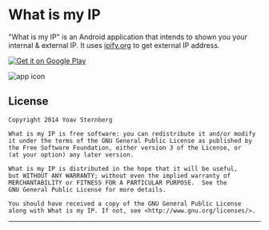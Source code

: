 # What is my IP

"What is my IP" is an Android application that intends to shown you your internal & external IP.
It uses [ipify.org](http://ipify.org) to get external IP address.

<a href="https://play.google.com/store/apps/details?id=com.yoavst.whatismyip">
  <img alt="Get it on Google Play"
       src="https://developer.android.com/images/brand/en_generic_rgb_wo_45.png" />
</a>

![app icon](http://i.imgur.com/Vcdp3Jkl.png)

License
-------

    Copyright 2014 Yoav Sternberg

    What is my IP is free software: you can redistribute it and/or modify
    it under the terms of the GNU General Public License as published by
    the Free Software Foundation, either version 3 of the License, or
    (at your option) any later version.

    What is my IP is distributed in the hope that it will be useful,
    but WITHOUT ANY WARRANTY; without even the implied warranty of
    MERCHANTABILITY or FITNESS FOR A PARTICULAR PURPOSE.  See the
    GNU General Public License for more details.

    You should have received a copy of the GNU General Public License
    along with What is my IP. If not, see <http://www.gnu.org/licenses/>.

---

